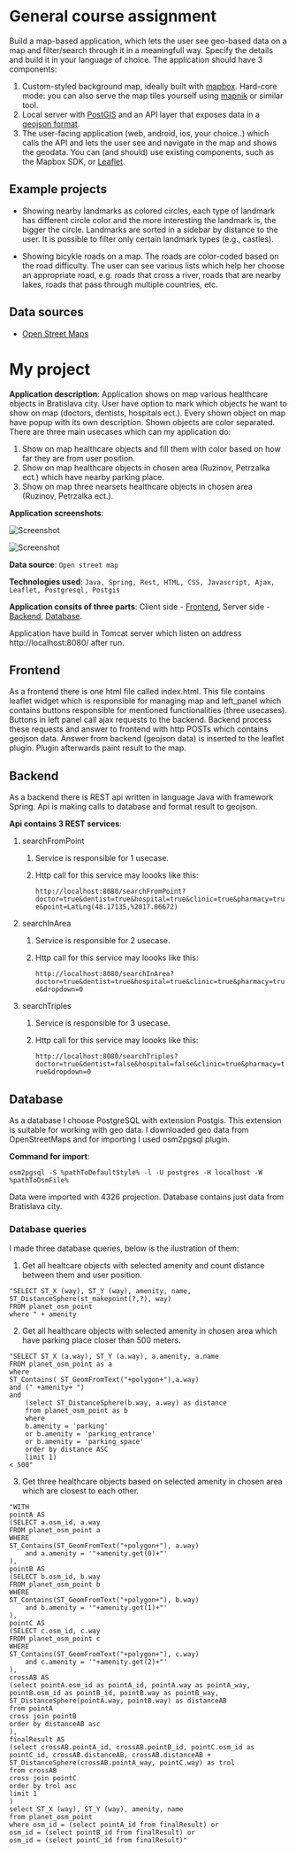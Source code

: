 # General course assignment

Build a map-based application, which lets the user see geo-based data on a map and filter/search through it in a meaningfull way. Specify the details and build it in your language of choice. The application should have 3 components:

1. Custom-styled background map, ideally built with [mapbox](http://mapbox.com). Hard-core mode: you can also serve the map tiles yourself using [mapnik](http://mapnik.org/) or similar tool.
2. Local server with [PostGIS](http://postgis.net/) and an API layer that exposes data in a [geojson format](http://geojson.org/).
3. The user-facing application (web, android, ios, your choice..) which calls the API and lets the user see and navigate in the map and shows the geodata. You can (and should) use existing components, such as the Mapbox SDK, or [Leaflet](http://leafletjs.com/).

## Example projects

- Showing nearby landmarks as colored circles, each type of landmark has different circle color and the more interesting the landmark is, the bigger the circle. Landmarks are sorted in a sidebar by distance to the user. It is possible to filter only certain landmark types (e.g., castles).

- Showing bicykle roads on a map. The roads are color-coded based on the road difficulty. The user can see various lists which help her choose an appropriate road, e.g. roads that cross a river, roads that are nearby lakes, roads that pass through multiple countries, etc.

## Data sources

- [Open Street Maps](https://www.openstreetmap.org/)

# My project

**Application description**: Application shows on map various healthcare objects in Bratislava city. 
User have option to mark which objects he want to show on map (doctors, dentists, hospitals ect.).
Every shown object on map have popup with its own description. Shown objects are color separated.
There are three main usecases which can my application do:

1. Show on map healthcare objects and fill them with color based on how far they are from user position.
2. Show on map healthcare objects in chosen area (Ruzinov, Petrzalka ect.) which have nearby parking place.
3. Show on map three nearsets healthcare objects in chosen area (Ruzinov, Petrzalka ect.).

**Application screenshots**:

![Screenshot](scr1.png)

![Screenshot](scr2.png)

**Data source**: `Open street map`

**Technologies used**: `Java, Spring, Rest, HTML, CSS, Javascript, Ajax, Leaflet, Postgresql, Postgis`

**Application consits of three parts**: Client side - [Frontend](#frontend), Server side - [Backend](#backend), [Database](#database).

Application have build in Tomcat server which listen on address http://localhost:8080/ after run.

## Frontend
As a frontend there is one html file called index.html. 
This file contains leaflet widget which is responsible for managing map and left_panel which contains buttons responsible for mentioned functionalities (three usecases).
Buttons in left panel call ajax requests to the backend. Backend process these requests and answer to frontend with http POSTs which contains geojson data. 
Answer from backend (geojson data) is inserted to the leaflet plugin. Plugin afterwards paint result to the map.

## Backend
As a backend there is REST api written in language Java with framework Spring.
Api is making calls to database and format result to geojson.

**Api contains 3 REST services**:
1. searchFromPoint
	1. Service is responsible for 1 usecase.
	2. Http call for this service may loooks like this:
	
		`http://localhost:8080/searchFromPoint?doctor=true&dentist=true&hospital=true&clinic=true&pharmacy=true&point=LatLng(48.17135,%2017.06672)`
2. searchInArea
	1. Service is responsible for 2 usecase.
	2. Http call for this service may loooks like this:
	
		`http://localhost:8080/searchInArea?doctor=true&dentist=true&hospital=true&clinic=true&pharmacy=true&dropdown=0`
3. searchTriples  
	1. Service is responsible for 3 usecase.
	2. Http call for this service may loooks like this:
	
		`http://localhost:8080/searchTriples?doctor=true&dentist=false&hospital=false&clinic=true&pharmacy=true&dropdown=0`

## Database
As a database I choose PostgreSQL with extension Postgis. This extension is suitable for working with geo data.
I downloaded geo data from OpenStreetMaps and for importing I used osm2pgsql plugin. 

**Command for import**:

`osm2pgsql -S %pathToDefaultStyle% -l -U postgres -H localhost -W %pathToOsmFile%`

Data were imported with 4326 projection. Database contains just data from Bratislava city.

### Database queries
I made three database queries, below is the ilustration of them:
1. Get all healtcare objects with selected amenity and count distance between them and user position.

~~~~
"SELECT ST_X (way), ST_Y (way), amenity, name, ST_DistanceSphere(st_makepoint(?,?), way)
FROM planet_osm_point
where " + amenity
~~~~

2. Get all healthcare objects with selected amenity in chosen area which have parking place closer than 500 meters.
	
~~~~
"SELECT ST_X (a.way), ST_Y (a.way), a.amenity, a.name 
FROM planet_osm_point as a 
where 
ST_Contains( ST_GeomFromText("+polygon+"),a.way) 
and (" +amenity+ ") 
and 
	(select ST_DistanceSphere(b.way, a.way) as distance 
	from planet_osm_point as b 
	where 
	b.amenity = 'parking' 
	or b.amenity = 'parking_entrance' 
	or b.amenity = 'parking_space' 
	order by distance ASC 
	limit 1)
< 500"
~~~~

3. Get three healthcare objects based on selected amenity in chosen area which are closest to each other.
	
~~~~
"WITH 			
pointA AS 
(SELECT a.osm_id, a.way
FROM planet_osm_point a 
WHERE 
ST_Contains(ST_GeomFromText("+polygon+"), a.way) 
	and a.amenity = '"+amenity.get(0)+"'
),
pointB AS 
(SELECT b.osm_id, b.way
FROM planet_osm_point b 
WHERE 
ST_Contains(ST_GeomFromText("+polygon+"), b.way) 
	and b.amenity = '"+amenity.get(1)+"'
),
pointC AS 
(SELECT c.osm_id, c.way
FROM planet_osm_point c 
WHERE 
ST_Contains(ST_GeomFromText("+polygon+"), c.way) 
	and c.amenity = '"+amenity.get(2)+"'				
), 
crossAB AS
(select pointA.osm_id as pointA_id, pointA.way as pointA_way, pointB.osm_id as pointB_id, pointB.way as pointB_way, ST_DistanceSphere(pointA.way, pointB.way) as distanceAB 
from pointA 
cross join pointB 
order by distanceAB asc				
),
finalResult AS
(select crossAB.pointA_id, crossAB.pointB_id, pointC.osm_id as pointC_id, crossAB.distanceAB, crossAB.distanceAB + ST_DistanceSphere(crossAB.pointA_way, pointC.way) as trol 
from crossAB 
cross join pointC
order by trol asc 
limit 1
)				
select ST_X (way), ST_Y (way), amenity, name 
from planet_osm_point
where osm_id = (select pointA_id from finalResult) or
osm_id = (select pointB_id from finalResult) or
osm_id = (select pointC_id from finalResult)"
~~~~

